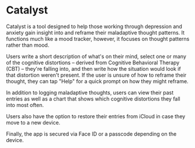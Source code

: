 # Catalyst

Catalyst is a tool designed to help those working through depression and anxiety gain insight into and reframe their maladaptive thought patterns. It functions much like a mood tracker, however, it focuses on thought patterns rather than mood.

Users write a short description of what's on their mind, select one or many of the cognitive distortions – derived from Cognitive Behavioral Therapy (CBT) – they're falling into, and then write how the situation would look if that distortion weren't present. If the user is unsure of how to reframe their thought, they can tap "Help" for a quick prompt on how they might reframe.

In addition to logging maladaptive thoughts, users can view their past entries as well as a chart that shows which cognitive distortions they fall into most often.

Users also have the option to restore their entries from iCloud in case they move to a new device.

Finally, the app is secured via Face ID or a passcode depending on the device.
